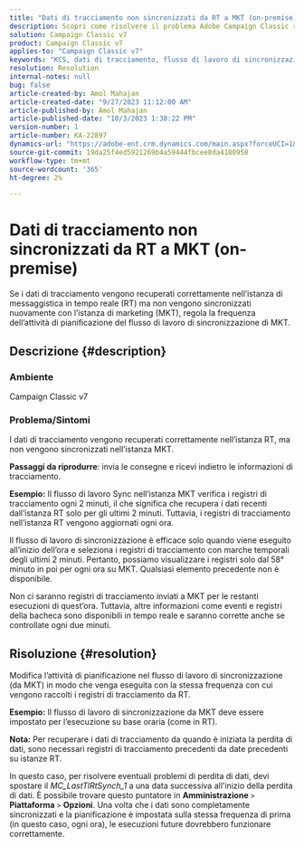 ```yaml
---
title: "Dati di tracciamento non sincronizzati da RT a MKT (on-premise)"
description: Scopri come risolvere il problema Adobe Campaign Classic relativo alla sincronizzazione dei dati di tracciamento da RT a MKT (on-premise).
solution: Campaign Classic v7
product: Campaign Classic v7
applies-to: "Campaign Classic v7"
keywords: "KCS, dati di tracciamento, flusso di lavoro di sincronizzazione, Adobe Campaign Classic v7, RT, MKT"
resolution: Resolution
internal-notes: null
bug: false
article-created-by: Amol Mahajan
article-created-date: "9/27/2023 11:12:00 AM"
article-published-by: Amol Mahajan
article-published-date: "10/3/2023 1:38:22 PM"
version-number: 1
article-number: KA-22897
dynamics-url: "https://adobe-ent.crm.dynamics.com/main.aspx?forceUCI=1&pagetype=entityrecord&etn=knowledgearticle&id=e30741ac-265d-ee11-be6f-6045bd006c82"
source-git-commit: 19da25f4ed5921269b4a59444fbcee8da4180958
workflow-type: tm+mt
source-wordcount: '365'
ht-degree: 2%

---
```


# Dati di tracciamento non sincronizzati da RT a MKT (on-premise)


Se i dati di tracciamento vengono recuperati correttamente nell’istanza di messaggistica in tempo reale (RT) ma non vengono sincronizzati nuovamente con l’istanza di marketing (MKT), regola la frequenza dell’attività di pianificazione del flusso di lavoro di sincronizzazione di MKT.

## Descrizione {#description}


### Ambiente

Campaign Classic v7



### Problema/Sintomi

I dati di tracciamento vengono recuperati correttamente nell’istanza RT, ma non vengono sincronizzati nell’istanza MKT.



<b>Passaggi da riprodurre</b>: invia le consegne e ricevi indietro le informazioni di tracciamento.



<b>Esempio:</b> Il flusso di lavoro Sync nell’istanza MKT verifica i registri di tracciamento ogni 2 minuti, il che significa che recupera i dati recenti dall’istanza RT solo per gli ultimi 2 minuti. Tuttavia, i registri di tracciamento nell’istanza RT vengono aggiornati ogni ora.

Il flusso di lavoro di sincronizzazione è efficace solo quando viene eseguito all’inizio dell’ora e seleziona i registri di tracciamento con marche temporali degli ultimi 2 minuti. Pertanto, possiamo visualizzare i registri solo dal 58° minuto in poi per ogni ora su MKT. Qualsiasi elemento precedente non è disponibile.

Non ci saranno registri di tracciamento inviati a MKT per le restanti esecuzioni di quest’ora. Tuttavia, altre informazioni come eventi e registri della bacheca sono disponibili in tempo reale e saranno corrette anche se controllate ogni due minuti.


## Risoluzione {#resolution}


Modifica l’attività di pianificazione nel flusso di lavoro di sincronizzazione (da MKT) in modo che venga eseguita con la stessa frequenza con cui vengono raccolti i registri di tracciamento da RT.

<b>Esempio:</b> Il flusso di lavoro di sincronizzazione da MKT deve essere impostato per l’esecuzione su base oraria (come in RT).

<b>Nota:</b> Per recuperare i dati di tracciamento da quando è iniziata la perdita di dati, sono necessari registri di tracciamento precedenti da date precedenti su istanze RT.

In questo caso, per risolvere eventuali problemi di perdita di dati, devi spostare il *MC_LastTlRtSynch_1* a una data successiva all&#39;inizio della perdita di dati. È possibile trovare questo puntatore in <b>Amministrazione</b> `>`  <b>Piattaforma</b> `>`  <b>Opzioni</b>. Una volta che i dati sono completamente sincronizzati e la pianificazione è impostata sulla stessa frequenza di prima (in questo caso, ogni ora), le esecuzioni future dovrebbero funzionare correttamente.
